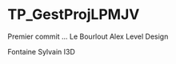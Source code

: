 # TP_GestProjLPMJV
Premier commit ...
Le Bourlout Alex Level Design











Fontaine Sylvain I3D
